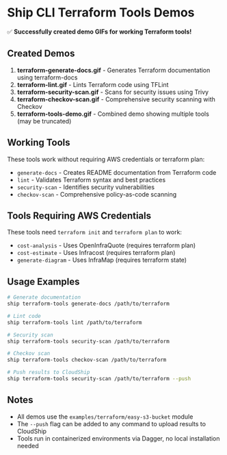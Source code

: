 # Ship CLI Terraform Tools Demos

✅ **Successfully created demo GIFs for working Terraform tools!**

## Created Demos

1. **terraform-generate-docs.gif** - Generates Terraform documentation using terraform-docs
2. **terraform-lint.gif** - Lints Terraform code using TFLint
3. **terraform-security-scan.gif** - Scans for security issues using Trivy
4. **terraform-checkov-scan.gif** - Comprehensive security scanning with Checkov
5. **terraform-tools-demo.gif** - Combined demo showing multiple tools (may be truncated)

## Working Tools

These tools work without requiring AWS credentials or terraform plan:
- `generate-docs` - Creates README documentation from Terraform code
- `lint` - Validates Terraform syntax and best practices
- `security-scan` - Identifies security vulnerabilities
- `checkov-scan` - Comprehensive policy-as-code scanning

## Tools Requiring AWS Credentials

These tools need `terraform init` and `terraform plan` to work:
- `cost-analysis` - Uses OpenInfraQuote (requires terraform plan)
- `cost-estimate` - Uses Infracost (requires terraform plan)
- `generate-diagram` - Uses InfraMap (requires terraform state)

## Usage Examples

```bash
# Generate documentation
ship terraform-tools generate-docs /path/to/terraform

# Lint code
ship terraform-tools lint /path/to/terraform

# Security scan
ship terraform-tools security-scan /path/to/terraform

# Checkov scan
ship terraform-tools checkov-scan /path/to/terraform

# Push results to CloudShip
ship terraform-tools security-scan /path/to/terraform --push
```

## Notes

- All demos use the `examples/terraform/easy-s3-bucket` module
- The `--push` flag can be added to any command to upload results to CloudShip
- Tools run in containerized environments via Dagger, no local installation needed